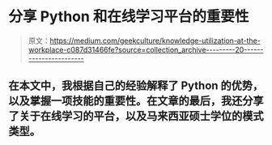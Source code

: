 # 分享 Python 和在线学习平台的重要性

> 原文：<https://medium.com/geekculture/knowledge-utilization-at-the-workplace-c087d31466fe?source=collection_archive---------20----------------------->

## 在本文中，我根据自己的经验解释了 Python 的优势，以及掌握一项技能的重要性。在文章的最后，我还分享了关于在线学习的平台，以及马来西亚硕士学位的模式类型。